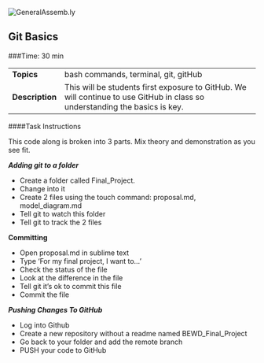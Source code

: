 ![GeneralAssemb.ly](http://studio.generalassemb.ly/GA_Slide_Assets/Code_along_icon_md.png)

## Git Basics


###Time: 30 min

| | |
| ------------- |:-------------|
| __Topics__ | bash commands, terminal, git, gitHub| 
| __Description__| This will be students first exposure to GitHub. We will continue to use GitHub in class so understanding the basics is key.|    
 


####Task Instructions

This code along is broken into 3 parts. Mix theory and demonstration as you see fit. 

**_Adding git to a folder_**

*	Create a folder called Final_Project. 
*	Change into it
*	Create 2 files using the touch command: proposal.md, model_diagram.md
*	Tell git to watch this folder
*	Tell git to track the 2 files

**Committing**

*	Open proposal.md in sublime text
*	Type ‘For my final project, I want to…’
*	Check the status of the file
*	Look at the difference in the file
*	Tell git it’s ok to commit this file
*	Commit the file

**_Pushing Changes To GitHub_**

*	Log into Github
*	Create a new repository without a readme named BEWD_Final_Project
*	Go back to your folder and add the remote branch
*	PUSH your code to GitHub

